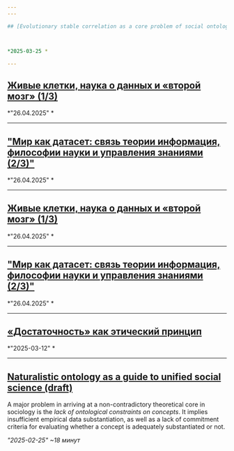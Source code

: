 ```yaml
---
---

## [Evolutionary stable correlation as a core problem of social ontology](correlation-evolution)



*2025-03-25 *

---
```


## [Живые клетки, наука о данных и «второй мозг» (1/3)](cells-and-pkm)



*"26.04.2025" *

---

## ["Мир как датасет: связь теории информация, философии науки и управления знаниями (2/3)"](world-as-data)



*"26.04.2025" *

---

## [Живые клетки, наука о данных и «второй мозг» (1/3)](cells-and-pkm)



*"26.04.2025" *

---

## ["Мир как датасет: связь теории информация, философии науки и управления знаниями (2/3)"](world-as-data)



*"26.04.2025" *

---

## [«Достаточность» как этический принцип](future-societies_project)



*"2025-03-12" *

---

## [Naturalistic ontology as a guide to unified social science (draft)](disser_test)

A major problem in arriving at a non-contradictory theoretical core in sociology is the *lack of ontological constraints on concepts*. It implies insufficient empirical data substantiation, as well as a lack of commitment criteria for evaluating whether a concept is adequately substantiated or not.

*"2025-02-25" ~18 минут*

